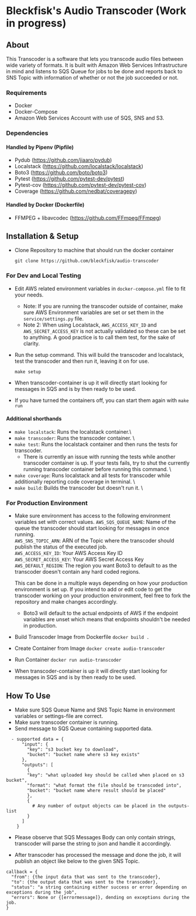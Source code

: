 # Bleckfisk's Audio Transcoder (Work in progress)

## About

This Transcoder is a software that lets you transcode audio files between wide variety of formats.
It is built with Amazon Web Services Infrastructure in mind and listens to SQS Queue for jobs to 
be done and reports back to SNS Topic with information of whether or not the job succeeded or not.

### Requirements

 - Docker
 - Docker-Compose
 - Amazon Web Services Account with use of SQS, SNS and S3. 

### Dependencies
#### Handled by Pipenv (Pipfile)
  - Pydub (https://github.com/jiaaro/pydub)
  - Localstack (https://github.com/localstack/localstack)
  - Boto3 (https://github.com/boto/boto3)
  - Pytest (https://github.com/pytest-dev/pytest)
  - Pytest-cov (https://github.com/pytest-dev/pytest-cov)
  - Coverage (https://github.com/nedbat/coveragepy)

#### Handled by Docker (Dockerfile)
  - FFMPEG + libavcodec (https://github.com/FFmpeg/FFmpeg)


## Installation & Setup
 - Clone Repository to machine that should run the docker container
 
    ```git clone https://github.com/bleckfisk/audio-transcoder```

 ### For Dev and Local Testing
 - Edit AWS related environment variables in ```docker-compose.yml``` file to fit your needs.
    - Note: If you are running the transcoder outside of container, make sure AWS Environment variables are set or set them in the ```service/settings.py``` file. 
    - Note 2: When using Localstack, ```AWS_ACCESS_KEY_ID``` and ```AWS_SECRET_ACCESS_KEY``` is not actually validated so these can be set to anything. A good practice is to call them test, for the sake of clarity. 
 
 - Run the setup command. This will build the transcoder and localstack, test the transcoder and then run it, leaving it on for use. 
 
    ```make setup```
    
  - When transcoder-container is up it will directly start looking for messages in SQS and is by then ready to be used.
    
  - If you have turned the containers off, you can start them again with ```make run```

 #### Additional shorthands
  - ```make localstack```: Runs the localstack container.\
  - ```make transcoder```: Runs the transcoder container. \
  - ```make test```: Runs the localstack container and then runs the tests for transcoder.
    - There is currently an issue with running the tests while another transcoder container is up. If your tests fails, try to shut the currently running transcoder container before running this command. \
  - ```make coverage```: Runs localstack and all tests for transcoder while additionally reporting code coverage in terminal.  \
  - ```make build```: Builds the transcoder but doesn't run it. \
  
  ### For Production Environment
  - Make sure environment has access to the following environment variables set with correct values.
    ```AWS_SQS_QUEUE_NAME```: Name of the queue the transcoder should start looking for messages in once running. \
    ```AWS_SNS_TOPIC_ARN```: ARN of the Topic where the transcoder should publish the status of the executed job. \
    ```AWS_ACCESS_KEY_ID```: Your AWS Access Key ID \
    ```AWS_SECRET_ACCESS_KEY```: Your AWS Secret Access Key \
    ```AWS_DEFAULT_REGION```: The region you want Boto3 to default to as the transcoder doesn't contain any hard coded regions. 
    
    This can be done in a multiple ways depending on how your production environment is set up. If you intend to add or edit code to get the transcoder working on your production environment, feel free to fork the repository and make changes accordingly.

    - Boto3 will default to the actual endpoints of AWS if the endpoint variables are unset which means that endpoints shouldn't be needed in production.  

  - Build Transcoder Image from Dockerfile
    ```docker build .```

  - Create Container from Image
    ```docker create audio-transcoder``` 

  - Run Container
    ```docker run audio-transcoder```

  - When transcoder-container is up it will directly start looking for messages in SQS and is by then ready to be used.
  
## How To Use
  - Make sure SQS Queue Name and SNS Topic Name in environment variables or settings-file are correct.
  - Make sure transcoder container is running.
  - Send message to SQS Queue containing supported data.
  
``` 
  - supported data = {
      "input": {
        "key": "s3 bucket key to download",
        "bucket": "bucket name where s3 key exists" 
      },
      "outputs": [
        {
        "key": "what uploaded key should be called when placed on s3 bucket",
        "format": "what format the file should be transcoded into",
        "bucket": "bucket name where result should be placed"
        },
        {
          # Any number of output objects can be placed in the outputs-list
        }
      ]
    }
```
    
- Please observe that SQS Messages Body can only contain strings, transcoder will parse the string to json and handle it accordingly. 
    
- After transcoder has processed the message and done the job, it will publish an object like below to the given SNS Topic.

```
callback = {
  "from": {the input data that was sent to the transcoder},
  "to": {the output data that was sent to the transcoder},
  "status": "a string containing either success or error depending on exceptions during the job",
  "errors": None or {[errormessage]}, dending on exceptions during the job. 
}
```
